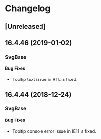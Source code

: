 # Changelog

## [Unreleased]

## 16.4.46 (2019-01-02)

### SvgBase

#### Bug Fixes

- Tooltip text issue in RTL is fixed.

## 16.4.44 (2018-12-24)

### SvgBase

#### Bug Fixes

- Tooltip console error issue in IE11 is fixed.